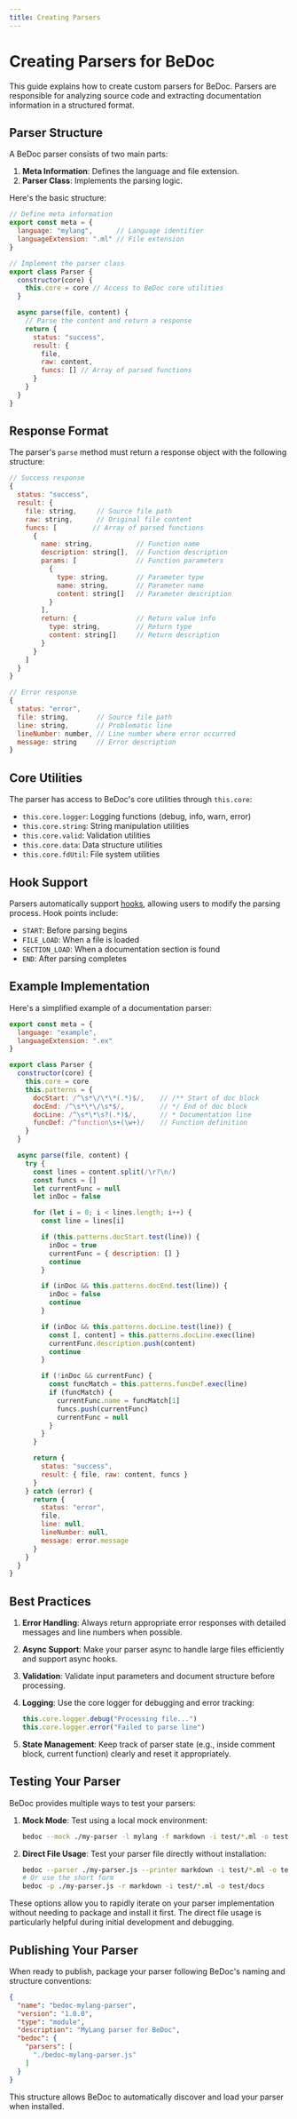 ```yaml
---
title: Creating Parsers
---
```


# Creating Parsers for BeDoc

This guide explains how to create custom parsers for BeDoc. Parsers are
responsible for analyzing source code and extracting documentation information
in a structured format.

## Parser Structure

A BeDoc parser consists of two main parts:

1. **Meta Information**: Defines the language and file extension.
2. **Parser Class**: Implements the parsing logic.

Here's the basic structure:

```javascript
// Define meta information
export const meta = {
  language: "mylang",      // Language identifier
  languageExtension: ".ml" // File extension
}

// Implement the parser class
export class Parser {
  constructor(core) {
    this.core = core // Access to BeDoc core utilities
  }

  async parse(file, content) {
    // Parse the content and return a response
    return {
      status: "success",
      result: {
        file,
        raw: content,
        funcs: [] // Array of parsed functions
      }
    }
  }
}
```

## Response Format

The parser's `parse` method must return a response object with the following
structure:

```javascript
// Success response
{
  status: "success",
  result: {
    file: string,     // Source file path
    raw: string,      // Original file content
    funcs: [         // Array of parsed functions
      {
        name: string,           // Function name
        description: string[],  // Function description
        params: [               // Function parameters
          {
            type: string,       // Parameter type
            name: string,       // Parameter name
            content: string[]   // Parameter description
          }
        ],
        return: {               // Return value info
          type: string,         // Return type
          content: string[]     // Return description
        }
      }
    ]
  }
}

// Error response
{
  status: "error",
  file: string,       // Source file path
  line: string,       // Problematic line
  lineNumber: number, // Line number where error occurred
  message: string     // Error description
}
```

## Core Utilities

The parser has access to BeDoc's core utilities through `this.core`:

- `this.core.logger`: Logging functions (debug, info, warn, error)
- `this.core.string`: String manipulation utilities
- `this.core.valid`: Validation utilities
- `this.core.data`: Data structure utilities
- `this.core.fdUtil`: File system utilities

## Hook Support

Parsers automatically support [hooks](hooks.md), allowing users to modify the
parsing process. Hook points include:

- `START`: Before parsing begins
- `FILE_LOAD`: When a file is loaded
- `SECTION_LOAD`: When a documentation section is found
- `END`: After parsing completes

## Example Implementation

Here's a simplified example of a documentation parser:

```javascript
export const meta = {
  language: "example",
  languageExtension: ".ex"
}

export class Parser {
  constructor(core) {
    this.core = core
    this.patterns = {
      docStart: /^\s*\/\*\*(.*)$/,    // /** Start of doc block
      docEnd: /^\s*\*\/\s*$/,         // */ End of doc block
      docLine: /^\s*\*\s?(.*)$/,      // * Documentation line
      funcDef: /^function\s+(\w+)/    // Function definition
    }
  }

  async parse(file, content) {
    try {
      const lines = content.split(/\r?\n/)
      const funcs = []
      let currentFunc = null
      let inDoc = false

      for (let i = 0; i < lines.length; i++) {
        const line = lines[i]

        if (this.patterns.docStart.test(line)) {
          inDoc = true
          currentFunc = { description: [] }
          continue
        }

        if (inDoc && this.patterns.docEnd.test(line)) {
          inDoc = false
          continue
        }

        if (inDoc && this.patterns.docLine.test(line)) {
          const [, content] = this.patterns.docLine.exec(line)
          currentFunc.description.push(content)
          continue
        }

        if (!inDoc && currentFunc) {
          const funcMatch = this.patterns.funcDef.exec(line)
          if (funcMatch) {
            currentFunc.name = funcMatch[1]
            funcs.push(currentFunc)
            currentFunc = null
          }
        }
      }

      return {
        status: "success",
        result: { file, raw: content, funcs }
      }
    } catch (error) {
      return {
        status: "error",
        file,
        line: null,
        lineNumber: null,
        message: error.message
      }
    }
  }
}
```

## Best Practices

1. **Error Handling**: Always return appropriate error responses with detailed
   messages and line numbers when possible.

2. **Async Support**: Make your parser async to handle large files efficiently and
   support async hooks.

3. **Validation**: Validate input parameters and document structure before
   processing.

4. **Logging**: Use the core logger for debugging and error tracking:
   ```javascript
   this.core.logger.debug("Processing file...")
   this.core.logger.error("Failed to parse line")
   ```

5. **State Management**: Keep track of parser state (e.g., inside comment block,
   current function) clearly and reset it appropriately.

## Testing Your Parser

BeDoc provides multiple ways to test your parsers:

1. **Mock Mode**: Test using a local mock environment:
   ```bash
   bedoc --mock ./my-parser -l mylang -f markdown -i test/*.ml -o test/docs
   ```

2. **Direct File Usage**: Test your parser file directly without installation:
   ```bash
   bedoc --parser ./my-parser.js --printer markdown -i test/*.ml -o test/docs
   # Or use the short form
   bedoc -p ./my-parser.js -r markdown -i test/*.ml -o test/docs
   ```

These options allow you to rapidly iterate on your parser implementation without
needing to package and install it first. The direct file usage is particularly
helpful during initial development and debugging.

## Publishing Your Parser

When ready to publish, package your parser following BeDoc's naming and structure
conventions:

```json
{
  "name": "bedoc-mylang-parser",
  "version": "1.0.0",
  "type": "module",
  "description": "MyLang parser for BeDoc",
  "bedoc": {
    "parsers": [
      "./bedoc-mylang-parser.js"
    ]
  }
}
```

This structure allows BeDoc to automatically discover and load your parser when installed.
